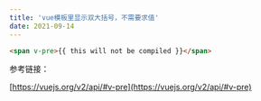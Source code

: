 ```yaml
---
title: 'vue模板里显示双大括号，不需要求值'
date: 2021-09-14
---   
```

```html
<span v-pre>{{ this will not be compiled }}</span>
```

参考链接：

[https://vuejs.org/v2/api/#v-pre](https://vuejs.org/v2/api/#v-pre)